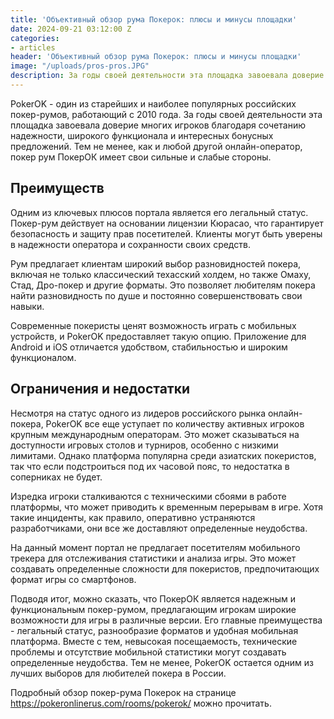 ```yaml
---
title: 'Объективный обзор рума Покерок: плюсы и минусы площадки'
date: 2024-09-21 03:12:00 Z
categories:
- articles
header: 'Объективный обзор рума Покерок: плюсы и минусы площадки'
image: "/uploads/pros-pros.JPG"
description: За годы своей деятельности эта площадка завоевала доверие многих игроков благодаря сочетанию надежности, широкого функционала и интересных бонусных предложений...
---
```


<p>PokerOK - один из старейших и наиболее популярных российских покер-румов, работающий с 2010 года. За годы своей деятельности эта площадка завоевала доверие многих игроков благодаря сочетанию надежности, широкого функционала и интересных бонусных предложений. Тем не менее, как и любой другой онлайн-оператор, покер рум ПокерОК имеет свои сильные и слабые стороны.</p>
<h2>Преимуществ</h2>
<p>Одним из ключевых плюсов портала является его легальный статус. Покер-рум действует на основании лицензии Кюрасао, что гарантирует безопасность и защиту прав посетителей. Клиенты могут быть уверены в надежности оператора и сохранности своих средств.</p>
<p>Рум предлагает клиентам широкий выбор разновидностей покера, включая не только классический техасский холдем, но также Омаху, Стад, Дро-покер и другие форматы. Это позволяет любителям покера найти разновидность по душе и постоянно совершенствовать свои навыки.</p>
<p>Современные покеристы ценят возможность играть с мобильных устройств, и PokerOK предоставляет такую опцию. Приложение для Android и iOS отличается удобством, стабильностью и широким функционалом.</p>
<h2>Ограничения и недостатки</h2>
<p>Несмотря на статус одного из лидеров российского рынка онлайн-покера, PokerOK все еще уступает по количеству активных игроков крупным международным операторам. Это может сказываться на доступности игровых столов и турниров, особенно с низкими лимитами. Однако платформа популярна среди азиатских покеристов, так что если подстроиться под их часовой пояс, то недостатка в соперниках не будет.</p>
<p>Изредка игроки сталкиваются с техническими сбоями в работе платформы, что может приводить к временным перерывам в игре. Хотя такие инциденты, как правило, оперативно устраняются разработчиками, они все же доставляют определенные неудобства.</p>
<p>На данный момент портал не предлагает посетителям мобильного трекера для отслеживания статистики и анализа игры. Это может создавать определенные сложности для покеристов, предпочитающих формат игры со смартфонов.</p>
<p>Подводя итог, можно сказать, что ПокерОК является надежным и функциональным покер-румом, предлагающим игрокам широкие возможности для игры в различные версии. Его главные преимущества - легальный статус, разнообразие форматов и удобная мобильная платформа. Вместе с тем, невысокая посещаемость, технические проблемы и отсутствие мобильной статистики могут создавать определенные неудобства. Тем не менее, PokerOK остается одним из лучших выборов для любителей покера в России.</p>
<p>Подробный обзор покер-рума Покерок на странице <a href="https://pokeronlinerus.com/rooms/pokerok/">https://pokeronlinerus.com/rooms/pokerok/</a> можно прочитать.</p>